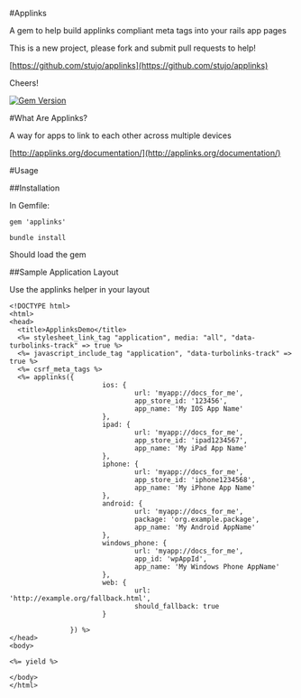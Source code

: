 #Applinks

A gem to help build applinks compliant meta tags into your rails app pages

This is a new project, please fork and submit pull requests to help!

[https://github.com/stujo/applinks](https://github.com/stujo/applinks)

Cheers!

[![Gem Version](https://badge.fury.io/rb/applinks.svg)](http://badge.fury.io/rb/applinks)


#What Are Applinks?

A way for apps to link to each other across multiple devices

[http://applinks.org/documentation/](http://applinks.org/documentation/)

#Usage

##Installation

In Gemfile:

```
gem 'applinks'

```

```
bundle install

```

Should load the gem

##Sample Application Layout

Use the applinks helper in your layout

```
<!DOCTYPE html>
<html>
<head>
  <title>ApplinksDemo</title>
  <%= stylesheet_link_tag "application", media: "all", "data-turbolinks-track" => true %>
  <%= javascript_include_tag "application", "data-turbolinks-track" => true %>
  <%= csrf_meta_tags %>
  <%= applinks({
                       ios: {
                               url: 'myapp://docs_for_me',
                               app_store_id: '123456',
                               app_name: 'My IOS App Name'
                       },
                       ipad: {
                               url: 'myapp://docs_for_me',
                               app_store_id: 'ipad1234567',
                               app_name: 'My iPad App Name'
                       },
                       iphone: {
                               url: 'myapp://docs_for_me',
                               app_store_id: 'iphone1234568',
                               app_name: 'My iPhone App Name'
                       },
                       android: {
                               url: 'myapp://docs_for_me',
                               package: 'org.example.package',
                               app_name: 'My Android AppName'
                       },
                       windows_phone: {
                               url: 'myapp://docs_for_me',
                               app_id: 'wpAppId',
                               app_name: 'My Windows Phone AppName'
                       },
                       web: {
                               url: 'http://example.org/fallback.html',
                               should_fallback: true
                       }

               }) %>
</head>
<body>

<%= yield %>

</body>
</html>
```


